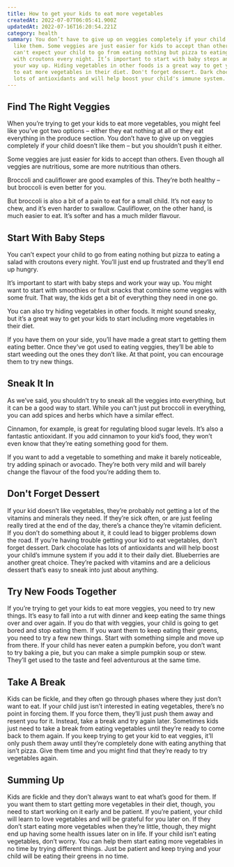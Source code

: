 ```yaml
---
title: How to get your kids to eat more vegetables
createdAt: 2022-07-07T06:05:41.900Z
updatedAt: 2022-07-16T16:20:54.221Z
category: health
summary: You don’t have to give up on veggies completely if your child doesn't
  like them. Some veggies are just easier for kids to accept than others. You
  can't expect your child to go from eating nothing but pizza to eating a salad
  with croutons every night. It’s important to start with baby steps and work
  your way up. Hiding vegetables in other foods is a great way to get your kids
  to eat more vegetables in their diet. Don't forget dessert. Dark chocolate has
  lots of antioxidants and will help boost your child's immune system.
---
```


## Find The Right Veggies

When you’re trying to get your kids to eat more vegetables, you might feel like you’ve got two options – either they eat nothing at all or they eat everything in the produce section.
You don’t have to give up on veggies completely if your child doesn’t like them – but you shouldn’t push it either.

Some veggies are just easier for kids to accept than others. Even though all veggies are nutritious, some are more nutritious than others.

Broccoli and cauliflower are good examples of this. They’re both healthy – but broccoli is even better for you.

But broccoli is also a bit of a pain to eat for a small child. It’s not easy to chew, and it’s even harder to swallow. Cauliflower, on the other hand, is much easier to eat. It’s softer and has a much milder flavour.

## Start With Baby Steps

You can’t expect your child to go from eating nothing but pizza to eating a salad with croutons every night. You’ll just end up frustrated and they’ll end up hungry.

It’s important to start with baby steps and work your way up. You might want to start with smoothies or fruit snacks that combine some veggies with some fruit. That way, the kids get a bit of everything they need in one go.

You can also try hiding vegetables in other foods. It might sound sneaky, but it’s a great way to get your kids to start including more vegetables in their diet.

If you have them on your side, you’ll have made a great start to getting them eating better. Once they’ve got used to eating veggies, they’ll be able to start weeding out the ones they don’t like. At that point, you can encourage them to try new things.

## Sneak It In

As we’ve said, you shouldn’t try to sneak all the veggies into everything, but it can be a good way to start.
While you can’t just put broccoli in everything, you can add spices and herbs which have a similar effect.

Cinnamon, for example, is great for regulating blood sugar levels. It’s also a fantastic antioxidant. If you add cinnamon to your kid’s food, they won’t even know that they’re eating something good for them.

If you want to add a vegetable to something and make it barely noticeable, try adding spinach or avocado. They’re both very mild and will barely change the flavour of the food you’re adding them to.

## Don't Forget Dessert

If your kid doesn’t like vegetables, they’re probably not getting a lot of the vitamins and minerals they need.
If they’re sick often, or are just feeling really tired at the end of the day, there’s a chance they’re vitamin deficient. If you don’t do something about it, it could lead to bigger problems down the road.
If you’re having trouble getting your kid to eat vegetables, don’t forget dessert.
Dark chocolate has lots of antioxidants and will help boost your child’s immune system if you add it to their daily diet.
Blueberries are another great choice. They’re packed with vitamins and are a delicious dessert that’s easy to sneak into just about anything.

## Try New Foods Together

If you’re trying to get your kids to eat more veggies, you need to try new things.
It’s easy to fall into a rut with dinner and keep eating the same things over and over again. If you do that with veggies, your child is going to get bored and stop eating them. If you want them to keep eating their greens, you need to try a few new things.
Start with something simple and move up from there.
If your child has never eaten a pumpkin before, you don’t want to try baking a pie, but you can make a simple pumpkin soup or stew. They’ll get used to the taste and feel adventurous at the same time.

## Take A Break

Kids can be fickle, and they often go through phases where they just don’t want to eat.
If your child just isn’t interested in eating vegetables, there’s no point in forcing them.
If you force them, they’ll just push them away and resent you for it.
Instead, take a break and try again later.
Sometimes kids just need to take a break from eating vegetables until they’re ready to come back to them again.
If you keep trying to get your kid to eat veggies, it’ll only push them away until they’re completely done with eating anything that isn’t pizza.
Give them time and you might find that they’re ready to try vegetables again.

## Summing Up

Kids are fickle and they don’t always want to eat what’s good for them. If you want them to start getting more vegetables in their diet, though, you need to start working on it early and be patient.
If you’re patient, your child will learn to love vegetables and will be grateful for you later on. If they don’t start eating more vegetables when they’re little, though, they might end up having some health issues later on in life.
If your child isn’t eating vegetables, don’t worry. You can help them start eating more vegetables in no time by trying different things. Just be patient and keep trying and your child will be eating their greens in no time.
